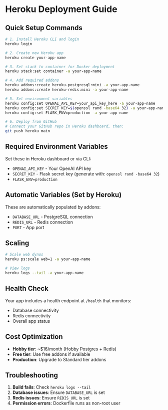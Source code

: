 # Heroku Deployment Guide

## Quick Setup Commands

```bash
# 1. Install Heroku CLI and login
heroku login

# 2. Create new Heroku app
heroku create your-app-name

# 3. Set stack to container for Docker deployment
heroku stack:set container -a your-app-name

# 4. Add required addons
heroku addons:create heroku-postgresql:mini -a your-app-name
heroku addons:create heroku-redis:mini -a your-app-name

# 5. Set environment variables
heroku config:set OPENAI_API_KEY=your_api_key_here -a your-app-name
heroku config:set SECRET_KEY=$(openssl rand -base64 32) -a your-app-name
heroku config:set FLASK_ENV=production -a your-app-name

# 6. Deploy from GitHub
# Connect your GitHub repo in Heroku dashboard, then:
git push heroku main
```

## Required Environment Variables

Set these in Heroku dashboard or via CLI:

- `OPENAI_API_KEY` - Your OpenAI API key
- `SECRET_KEY` - Flask secret key (generate with: `openssl rand -base64 32`)
- `FLASK_ENV=production`

## Automatic Variables (Set by Heroku)

These are automatically populated by addons:
- `DATABASE_URL` - PostgreSQL connection
- `REDIS_URL` - Redis connection  
- `PORT` - App port

## Scaling

```bash
# Scale web dynos
heroku ps:scale web=1 -a your-app-name

# View logs
heroku logs --tail -a your-app-name
```

## Health Check

Your app includes a health endpoint at `/health` that monitors:
- Database connectivity
- Redis connectivity
- Overall app status

## Cost Optimization

- **Hobby tier**: ~$16/month (Hobby Postgres + Redis)
- **Free tier**: Use free addons if available
- **Production**: Upgrade to Standard tier addons

## Troubleshooting

1. **Build fails**: Check `heroku logs --tail`
2. **Database issues**: Ensure `DATABASE_URL` is set
3. **Redis issues**: Ensure `REDIS_URL` is set  
4. **Permission errors**: Dockerfile runs as non-root user